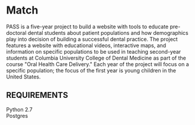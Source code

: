 Match
==========

PASS is a five-year project to build a website with tools to educate pre-doctoral dental students about patient populations and how demographics play into decision of building a successful dental practice. The project features a website with educational videos, interactive maps, and information on specific populations to be used in teaching second-year students at Columbia University College of Dental Medicine as part of the course "Oral Health Care Delivery." Each year of the project will focus on a specific population; the focus of the first year is young children in the United States.

REQUIREMENTS
------------
Python 2.7  
Postgres  
